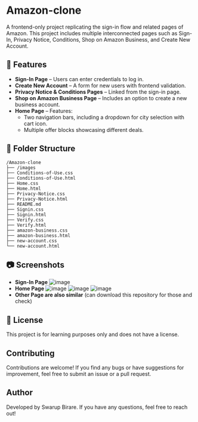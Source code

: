 # Amazon-clone

A frontend-only project replicating the sign-in flow and related pages of Amazon. This project includes multiple interconnected pages such as Sign-In, Privacy Notice, Conditions, Shop on Amazon Business, and Create New Account.

## 📌 Features
- **Sign-In Page** – Users can enter credentials to log in.
- **Create New Account** – A form for new users with frontend validation.
- **Privacy Notice & Conditions Pages** – Linked from the sign-in page.
- **Shop on Amazon Business Page** – Includes an option to create a new business account.
- **Home Page** – Features:
  - Two navigation bars, including a dropdown for city selection with cart icon.
  - Multiple offer blocks showcasing different deals.

## 📂 Folder Structure
```
/Amazon-clone
├── /images                     
├── Conditions-of-Use.css
├── Conditions-of-Use.html
├── Home.css
├── Home.html
├── Privacy-Notice.css
├── Privacy-Notice.html
├── README.md                    
├── Signin.css
├── Signin.html
├── Verify.css
├── Verify.html
├── amazon-business.css
├── amazon-business.html
├── new-account.css
└── new-account.html                    
```

## 📷 Screenshots
- **Sign-In Page**
![image](https://github.com/user-attachments/assets/3c71fe68-e2aa-4c7e-bda9-aa8b412b9e9c)
- **Home Page**
![image](https://github.com/user-attachments/assets/70d61a85-44bf-4351-8e6c-cfacd1256fd4)
![image](https://github.com/user-attachments/assets/c01ae171-c35e-4b2b-bd12-8337fa923b9a)
![image](https://github.com/user-attachments/assets/f585f798-08bd-42ad-80c8-1de160e6b03e)
- **Other Page are also similar** (can download this repository for those and check)


## 📜 License
This project is for learning purposes only and does not have a license.

## Contributing
Contributions are welcome! If you find any bugs or have suggestions for improvement, feel free to submit an issue or a pull request.

## Author
Developed by Swarup Birare. If you have any questions, feel free to reach out!


